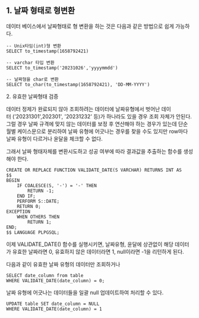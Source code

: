 ## 1\. 날짜 형태로 형변환

데이터 베이스에서 날짜형태로 형 변환을 하는 것은 다음과 같은 방법으로 쉽게 가능하다.

```
-- Unix타임(int)형 변환
SELECT to_timestamp(1658792421)

-- varchar 타입 변환
SELECT to_timestamp('20231026','yyyymmdd')

-- 날짜형을 char로 변환
SELECT to_char(to_timestamp(1658792421), 'DD-MM-YYYY')
```

2\. 유효한 날짜형태 검증

데이터 정제가 완료되지 않아 조회하려는 데이터에 날짜유형에서 벗어난 데이터 ('20231301',202301', '20231232' 등)가 하나라도 있을 경우 조회 자체가 안된다. 그럴 경우 날짜 규격에 맞지 않는 데이터를 보정 후 연산해야 하는 경우가 있는데 단순 월별 케이스문으로 분리하여 날짜 유형에 어긋나는 경우를 찾을 수도 있지만 row마다 날짜 유형이 다르거나 윤달을 체크할 수 없다.

그래서 날짜 형태자체를 변환시도하고 성공 여부에 따라 결과값을 추출하는 함수를 생성해야 한다.

```
CREATE OR REPLACE FUNCTION VALIDATE_DATE(S VARCHAR) RETURNS INT AS
$$
BEGIN
    IF COALESCE(S, '-') = '-' THEN
        RETURN -1;
    END IF;
    PERFORM S::DATE;
    RETURN 0;
EXCEPTION
    WHEN OTHERS THEN
        RETURN 1;
END;
$$ LANGUAGE PLPGSQL;
```

이제 VALIDATE\_DATE() 함수를 실행시키면, 날짜유형, 윤달에 상관없이 해당 데이터가 유효한 날짜라면 0, 유효하지 않은 데이터라면 1, null이라면 -1을 리턴하게 된다.

다음과 같이 유효한 날짜 유형의 데이터만 조회하거나

```
SELECT date_column from table
WHERE VALIDATE_DATE(date_column) = 0;
```

날짜 유형에 어긋나는 데이터들을 일괄 null 업데이트하여 처리할 수 있다.

```
UPDATE table SET date_column = NULL
WHERE VALIDATE_DATE(date_column) = 1
```